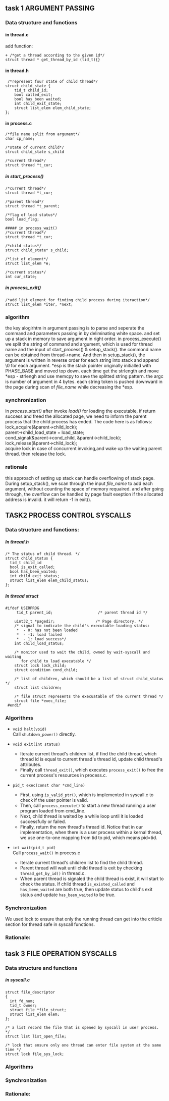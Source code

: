 ## task 1 ARGUMENT PASSING

### Data structure and functions

#### in thread.c  

add function:  
```
+ /*get a thread according to the given id*/  
struct thread * get_thread_by_id (tid_t){}  
```
#### in thread.h  
```
 /*represent four state of child thread*/  
struct child_state {  
    tid_t child_id;  
    bool called_exit;  
    bool has_been_waited;  
    int child_exit_state;  
    struct list_elem elem_child_state;    
};  

```
#### in process.c  
```
/*file name split from argument*/  
char cp_name;  

/*state of current child*/  
struct child_state s_child  

/*current thread*/  
struct thread *t_cur;  
```
##### in start_process()  
```
/*current thread*/  
struct thread *t_cur;  

/*parent thread*/  
struct thread *t_parent;  

/*flag of load status*/  
bool load_flag;  

##### in process_wait()  
/*current thread*/  
struct thread *t_cur;  

/*child status*/  
struct child_state* s_child;  

/*list of element*/   
struct list_elem *e;  

/*current status*/  
int cur_state;   
```
##### in process_exit()  
```
/*add list element for finding child process during iteraction*/  
struct list_elem *iter, *next;  
```
### algorithm
the key alogirhtm in argument passing is to parse and seperate the command and parameters passing in by deliminating white space. and set up a stack in memory to save argument in right order. in process_execute() we split the string of command and argument, which is used for thread name and the input of start_process() & setup_stack(). the commond name can be obtained from thread->name. And then in setup_stack(), the argument is written in reverse order for each string into stack and append  \0 for each argument. \*esp is the stack pointer originally initialled with PHASE_BASE and moved top down. each time get the strlength and move \*esp - strlengh and use memcpy to save the splitted string pattern. the argc is number of argument in 4 bytes. each string token is pushed downward in the page during scan of *file_name* while decreasing the \*esp.   

### synchronization

in *process_start()* after invoke *load()* for loading the executable, if return success and freed the allocated page, we need to inform the parent process that the child process has ended. The code here is as follows:   
 lock_acquire(&parent->child_lock);   
parent->child_load_state = load_state;   
cond_signal(&parent->cond_child, &parent->child_lock);   
lock_release(&parent->child_lock);   
acquire lock in case of concurrent invoking,and wake up the waiting parent thread. then release the lock.  

### rationale
this approach of setting up stack can handle overflowing of stack page. During setup_stack(), we scan through the input *file_name* to add each argument, without counting the space of memory requaired. and after going through, the overflow can be handled by page fault exeption if the allocated address is invalid. it will return -1 in exit().  


## TASK2 PROCESS CONTROL SYSCALLS

### Data structure and functions:
##### In thread.h
```
/* The status of child thread. */
struct child_status {
  tid_t child_id                        
  bool is_exit_called;                  
  bool has_been_waited;                
  int child_exit_status;                
  struct list_elem elem_child_status;   
};
```
##### In thread struct
```
#ifdef USERPROG
     tid_t parent_id;                    /* parent thread id */

    uint32_t *pagedir;                  /* Page directory. */
    /* signal to indicate the child's executable-loading status:
     *  - 0: has not been loaded
     *  - -1: load failed
     *  - 1: load success*/
    int child_load_status;

    /* monitor used to wait the child, owned by wait-syscall and waiting
       for child to load executable */
    struct lock lock_child;
    struct condition cond_child;

    /* list of children, which should be a list of struct child_status */
    struct list children;

    /* file struct represents the execuatable of the current thread */
    struct file *exec_file;
 #endif
```
### Algorithms

+ `void halt(void)`  
Call `shutdown_power()` directly.

+ `void exit(int status)`
    + Iterate current thread's children list, if find the child thread, which thread id is equal to current thread's thread id, update child thread's attributes.
    + Finally call `thread_exit()`, which executes `process_exit()` to free the current process's resources in process.c.

+ `pid_t exec(const char *cmd_line)`  
    + First, using `is_valid_ptr()`, which is implemented in syscall.c to check if the user pointer is valid.
    + Then, call `process_execute()` to start a new thread running a user program loaded from cmd_line.
    + Next, child thread is waited by a while loop until it is loaded successfully or failed.
    + Finally, return the new thread's thread id. Notice that in our implementation, when there is a user process within a kernal thread, we use one-to-one mapping from tid to pid, which means pid=tid.

+ `int wait(pid_t pid)`  
Call `process_wait()` in process.c  

    + Iterate current thread's children list to find the child thread.  
    + Parent thread will wait until child thread is exit by checking `thread_get_by_id()` in thread.c.
    + When parent thread is signaled the child thread is exist, it will start to check the status. If child thread `is_existed_called` and `has_been_waited` are both true, then update status to child's exit status and update `has_been_waited` to be true.

### Synchronization

We used lock to ensure that only the running thread can get into the criticle section for thread safe in syscall functions.

### Rationale:

## task 3 FILE OPERATION SYSCALLS
### Data structure and functions
##### in syscall.c
```
struct file_descriptor
{
  int fd_num;
  tid_t owner;
  struct file *file_struct;
  struct list_elem elem;
};

/* a list record the file that is opened by syscall in user process. */
struct list list_open_file; 

/* lock that ensure only one thread can enter file system at the same time */
struct lock file_sys_lock;

```
### Algorithms
### Synchronization
### Rationale:
